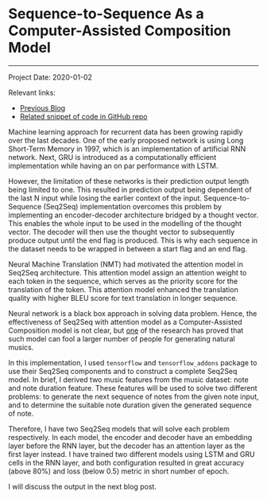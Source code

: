 # Sequence-to-Sequence As a Computer-Assisted Composition Model
---

Project Date: 2020-01-02

Relevant links:
  - [Previous Blog][1]
  - [Related snippet of code in GitHub repo][2]

Machine learning approach for recurrent data has been growing rapidly over the last decades. One of the early proposed network is using Long Short-Term Memory in 1997, which is an implementation of artificial RNN network. Next, GRU is introduced as a computationally efficient implementation while having an on par performance with LSTM.

However, the limitation of these networks is their prediction output length being limited to one. This resulted in prediction output being dependent of the last N input while losing the earlier context of the input. Sequence-to-Sequence (Seq2Seq) implementation overcomes this problem by implementing an encoder-decoder architecture bridged by a thought vector. This enables the whole input to be used in the modelling of the thought vector. The decoder will then use the thought vector to subsequently produce output until the end flag is produced. This is why each sequence in the dataset needs to be wrapped in between a start flag and an end flag.

Neural Machine Translation (NMT) had motivated the attention model in Seq2Seq architecture. This attention model assign an attention weight to each token in the sequence, which serves as the priority score for the translation of the token. This attention model enhanced the translation quality with higher BLEU score for text translation in longer sequence.

Neural network is a black box approach in solving data problem. Hence, the effectiveness of Seq2Seq with attention model as a Computer-Assisted Composition model is not clear, but [one][3] of the research has proved that such model can fool a larger number of people for generating natural musics.

In this implementation, I used `tensorflow` and `tensorflow_addons` package to use their Seq2Seq components and to construct a complete Seq2Seq model. In brief, I derived two music features from the music dataset: note and note duration feature. These features will be used to solve two different problems: to generate the next sequence of notes from the given note input, and to determine the suitable note duration given the generated sequence of note.

Therefore, I have two Seq2Seq models that will solve each problem respectively. In each model, the encoder and decoder have an embedding layer before the RNN layer, but the decoder has an attention layer as the first layer instead. I have trained two different models using LSTM and GRU cells in the RNN layer, and both configuration resulted in great accuracy (above 80%) and loss (below 0.5) metric in short number of epoch.

I will discuss the output in the next blog post.

[1]: portfolio/blog.html?project=5fc4fdb2171c25c1f08c2d50a4d1adda
[2]: https://github.com/ye-yu/cac-svs/blob/master/test.py
[3]: https://github.com/nipunagarwala/CS224N_proj
